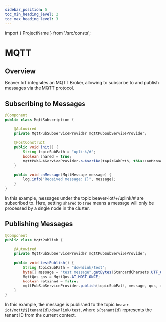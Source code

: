 ```yaml
---
sidebar_position: 5
toc_min_heading_level: 2
toc_max_heading_level: 3
---
```


import { ProjectName } from '/src/consts';

# MQTT
## Overview
Beaver IoT integrates an MQTT Broker, allowing to subscribe to and publish messages via the MQTT protocol.

## Subscribing to Messages

```java  
@Component  
public class MqttSubscription {  
      
    @Autowired  
    private MqttPubSubServiceProvider mqttPubSubServiceProvider;  
      
    @PostConstruct  
    public void init() {  
        String topicSubPath = "uplink/#";  
        boolean shared = true;  
        mqttPubSubServiceProvider.subscribe(topicSubPath, this::onMessage, shared);  
    }  
      
    public void onMessage(MqttMessage message) {  
        log.info("Received message: {}", message);  
    }  
}  
```  
In this example, messages under the topic beaver-iot/+/uplink/# are subscribed to.
Here, setting `shared` to `true` means a message will only be processed by a single node in the cluster.

## Publishing Messages

```java  
@Component  
public class MqttPublish {  
      
    @Autowired  
    private MqttPubSubServiceProvider mqttPubSubServiceProvider;  
      
    public void testPublish() {  
        String topicSubPath = "downlink/test";  
        byte[] message = "test message".getBytes(StandardCharsets.UTF_8);  
        MqttQos qos = MqttQos.AT_MOST_ONCE;  
        boolean retained = false;  
        mqttPubSubServiceProvider.publish(topicSubPath, message, qos, retained);  
    }  
}  
```  
In this example, the message is published to the topic `beaver-iot/mqtt@${tenantId}/downlink/test`, where `${tenantId}` represents the tenant ID from the current context.
